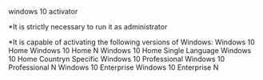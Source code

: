 windows 10 activator 

*It is strictly necessary to run it as administrator

*It is capable of activating the following versions of Windows:
Windows 10 Home
Windows 10 Home N
Windows 10 Home Single Language
Windows 10 Home Countryn Specific
Windows 10 Professional
Windows 10 Professional N
Windows 10 Enterprise
Windows 10 Enterprise N

